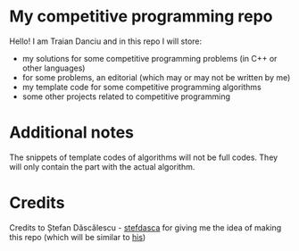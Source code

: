 # My competitive programming repo

Hello! I am Traian Danciu and in this repo I will store:

- my solutions for some competitive programming problems (in C++ or other languages)
- for some problems, an editorial (which may or may not be written by me)
- my template code for some competitive programming algorithms
- some other projects related to competitive programming

# Additional notes

The snippets of template codes of algorithms will not be full codes. They will only contain the part with the actual algorithm.

# Credits

Credits to Ștefan Dăscălescu - [stefdasca](https://github.com/stefdasca/) for giving me the idea of making this repo (which will be similar to [his](https://github.com/stefdasca/CompetitiveProgramming))
